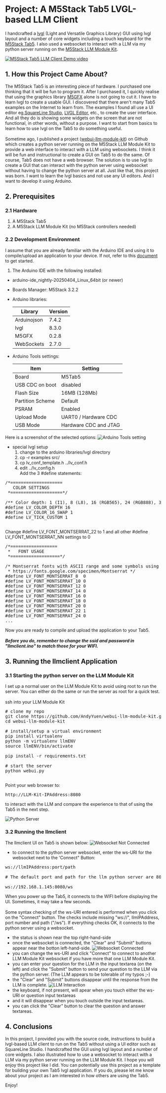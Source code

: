 # Project: A M5Stack Tab5 LVGL-based LLM Client
I handcrafted a [lvgl](https://docs.lvgl.io/8.3/intro/index.html) (Light and Versatile Graphics Library) GUI using lvgl layout and a number of core widgets including a touch keyboard for the [M5Stack Tab5](https://shop.m5stack.com/products/m5stack-tab5-iot-development-kit-esp32-p4). I also used a websocket to interact with a LLM via my python server running on the [M5Stack LLM Module Kit](https://shop.m5stack.com/products/m5stack-llm-large-language-model-module-kit-ax630c).

[![M5Stack Tab5 LLM Client Demo video](https://img.youtube.com/vi/V6tv1Fz66Jw/default.jpg)](https://youtu.be/V6tv1Fz66Jw)

## 1. How this Project Came About?
The M5Stack Tab5 is an interesting piece of hardware. I purchased one thinking that it will be fun to program it. After I purchased it, I quickly realise that using the graphics library [M5GFX](https://docs.m5stack.com/en/arduino/m5gfx/m5gfx_functions) alone is not going to cut it. I have to learn lvgl to create a usable GUI. I discovered that there aren't many Tab5 examples on the Internet to learn from. The examples I found all use a UI editor eg,[SquareLine Studio](https://squareline.io/), [LVGL Editor](https://lvgl.io/editor), etc., to create the user interface. And all they do is showing some widgets on the screen that are not functional, in other words, without a purpose. I want to start from basics to learn how to use lvgl on the Tab5 to do something useful. 
<BR><BR>Sometime ago, I published a project ([webui-llm-module-kit](https://github.com/AndyYuen/webui-llm-module-kit)) on Github which creates a python server running on the M5Stack LLM Module Kit to provide a web interface to interact with a LLM using websockets. I think it will be fun and instructional to create a GUI on Tab5 to do the same. Of course, Tab5 does not have a web browser. The solution is to use lvgl to create a GUI that can interact with the python server using websocket without having to change the python server at all. Just like that, this project was born. I want to learn the lvgl basics and not use any UI editors. And I want to develop it using Arduino.

## 2. Prerequisites
### 2.1 Hardware
1. A M5Stack Tab5
2. A M5Stack LLM Module Kit (no M5Stack controllers needed)

### 2.2 Development Environment
I assume that you are already familiar with the Arduino IDE and using it to compile/upload an application to your device. If not, refer to this [document](https://docs.m5stack.com/en/arduino/m5tab5/program) to get started.<BR>

1. The Arduino IDE with the following installed:
* arduino-ide_nightly-20250404_Linux_64bit (or newer)
* Boards Manager: M5Stack 3.2.2
* Arduino libraries:

    | Library     | Version |
    |-------------|---------|
    | Arduinojson | 7.4.2   |
    | lvgl        | 8.3.0   |
    | M5GFX       | 0.2.8   |
    | WebSockets  | 2.7.0   |

* Arduino Tools settings:

    | Item             | Setting               |
    |------------------|-----------------------|
    | Board            | M5Tab5                |
    | USB CDC on boot  | disabled              |
    | Flash Size       | 16MB (128Mb)          |
    | Partition Scheme | Default               |
    | PSRAM            | Enabled               |
    | Upload Mode      | UART0 / Hardware CDC  |
    | USB Mode         | Hardware CDC and JTAG |

Here is a screenshot of the selected options:
![Arduino Tools setting](images/toolsOptions.jpg)

* special lvgl setup
    1. change to the arduino libraries/lvgl directory
    2. cp -r examples src/
    3. cp lv_conf_template.h ../lv_conf.h
    4. edit ../lv_config.h
    <br>Add the 3 #define statements:

<pre>
/*====================
   COLOR SETTINGS
 *====================*/

/** Color depth: 1 (I1), 8 (L8), 16 (RGB565), 24 (RGB888), 32 (XRGB8888) */
#define LV_COLOR_DEPTH 16
#define LV_COLOR_16_SWAP 1
#define LV_TICK_CUSTOM 1

</pre>

Change #define LV_FONT_MONTSERRAT_22 to 1 and all other #define LV_FONT_MONTSERRAT_NN settings to 0

<pre>
/*==================
 *   FONT USAGE
 *===================*/

/* Montserrat fonts with ASCII range and some symbols using bpp = 4
 * https://fonts.google.com/specimen/Montserrat */
#define LV_FONT_MONTSERRAT_8  0 
#define LV_FONT_MONTSERRAT_10 0
#define LV_FONT_MONTSERRAT_12 0
#define LV_FONT_MONTSERRAT_14 0
#define LV_FONT_MONTSERRAT_16 0
#define LV_FONT_MONTSERRAT_18 0
#define LV_FONT_MONTSERRAT_20 0
#define LV_FONT_MONTSERRAT_22 1
#define LV_FONT_MONTSERRAT_24 0
...
</pre>

Now you are ready to compile and upload the application to your Tab5. 
<BR><BR><B><I>Before you do, remember to change the ssid and password in "llmclient.ino" to match those for your WIFI.</I></B>

## 3. Running the llmclient Application
### 3.1 Starting the python server on the LLM Module Kit
I set up a normal user on the LLM Module Kit to avoid using root to run the server. You can either do the same or run the server as root for a quick test.
<BR><BR>ssh into your LLM Module Kit
<pre>
# clone my repo
git clone https://github.com/AndyYuen/webui-llm-module-kit.git
cd webui-llm-module-kit

# install/setup a virtual environment
pip install virtualenv
python -m virtualenv llmENV
source llmENV/bin/activate

pip install -r requirements.txt

# start the server
python webui.py

</pre>
Point your web browser to:
<pre>
http://LLM-Kit-IPAddress:8080
</pre>
to interact with the LLM and compare the experience to that of using the Tab5 in the next step.

![Python Server](images/pythonServer.jpg)

### 3.2 Running the llmclient
The llmclient UI on Tab5 is shown below:
![Websocket Not Connected](images/notConnected.jpg)

* to connect to the python server websocket, enter the ws-URI for the websocket next to the 'Connect" Button:
<pre>
ws://llmIPAddress:port/path

# The default port and path for the llm python server are 8080 and /ws respectivey. For my LLM Module Kit, it is:

ws://192.168.1.145:8080/ws
</pre>

When you power up the Tab5, it connects to the WIFI before displaying the UI. Sometimes, it may take a few seconds.
<BR><BR>Some syntax checking of the ws-URI entered is performed when you click on the "Connect" button. The checks include missing "ws://", llmIPAddress, port number and path ("/ws"). If everything checks OK, it connects to the python server using a websocket.
* the status is shown near the top right-hand-side
* once the websocket is connected, the "Clear" and "Submit" buttons appear near the botton left-hand-side. 
![Websocket Connected](images/connected.jpg)
* you can change the ws-URI and click "Connect" to connect to another LLM Module Kit websocket if you have more that one LLM Module Kit.
* you can enter your question for the LLM in the input textarea (on the left) and click the "Submit" button to send your question to the LLM via the python server. (The LLM appears to be tolerable of my typos ;-)
* the "Clear" and "Submit" buttons disappear until the response from the LLM is complete.
![LLM Interaction](images/llmInteraction.jpg)
* the keyboard, if not present, will apear when you touch either the ws-URI or question input textareas
* and it will disappear when you touch outside the input textareas.
* you can click the "Clear" button to clear the question and answer textareas.

## 4. Conclusions
In this project, I provided you with the source code, instructions to build a lvgl-based LLM client to run on the Tab5 without using a UI editor such as SquareLine Studio. I handcrafted the GUI using lvgl layout and a number of core widgets. I also illustrated how to use a websocket to interact with a LLM via my python server running on the LLM Module Kit. I hope you will enjoy this project like I did. You can potentially use this project as a template for building your own Tab5 lvgl application. If you do, please let me know about your project as I am interested in how others are using the Tab5.

Enjoy!
